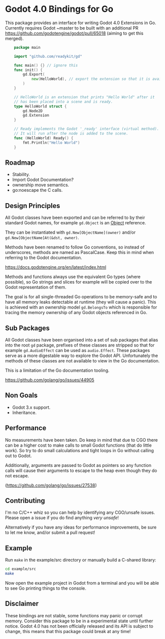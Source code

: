 # Godot 4.0 Bindings for Go

This package provides an interface for writing Godot 4.0 Extensions in Go. Currently requires Godot ~master to be built with an additional PR
https://github.com/godotengine/godot/pull/65018 (aiming to get this merged).

```go
    package main

    import "github.com/readykit/gd"

    func main() {} // ignore this
    func init() {
        gd.Export(
            new(HelloWorld), // export the extension so that it is available in Godot.
        )
    }

    // HelloWorld is an extension that prints "Hello World" after it 
    // has been placed into a scene and is ready.
    type HelloWorld struct {
        gd.Node2D
        gd.Extension
    }

    // Ready implements the Godot '_ready' interface (virtual method).
    // It will run after the node is added to the scene.
    func (HelloWorld) Ready() {
        fmt.Println("Hello World")
    }
```

## Roadmap

* Stability.
* Import Godot Documentation?
* ownership move semantics.
* go:noescape the C calls.

## Design Principles

All Godot classes have been exported and can be referred to by their
standard Godot names, for example `gd.Object` is an 
[Object](https://docs.godotengine.org/en/latest/classes/class_object.html) 
reference.

They can be instantiated with `gd.New[ObjectName](owner)` and/or `gd.New[ObjectName]At(&dst, owner)`.

Methods have been renamed to follow Go conventions, so instead of
underscores, methods are named as PascalCase. Keep this in mind when
referring to the Godot documentation.

https://docs.godotengine.org/en/latest/index.html

Methods and functions always use the equivalent Go types (where possible), 
so Go strings and slices for example will be copied over to the Godot
representation of them.

The goal is for all single-threaded Go operations to be memory-safe and
to have all memory leaks detectable at runtime (they will cause a panic).
This is achieved with an ownership model `gd.BelongsTo` which is 
responsible for tracing the memory ownership of any Godot objects
referenced in Go. 

## Sub Packages

All Godot classes have been organised into a set of sub packages that alias
into the root `gd` package, prefixes of these classes are stripped so that
for example `gd.AudioEffect` can be used as `audio.Effect`. These packages
serve as a more digestable way to explore the Godot API. Unfortunately the
methods of these classes are not available to view in the Go documentation.

This is a limitation of the Go documentation tooling.

https://github.com/golang/go/issues/44905

## Non Goals

* Godot 3.x support.
* Inheritance.

## Performance

No measurements have been taken. Do keep in mind that due to CGO there can be 
a higher cost to make calls to small Godot functions (that do little work). 
So try to do small calculations and tight loops in Go without calling out to Godot. 

Additionally, arguments are passed to Godot as pointers so any function calls
will cause their arguments to escape to the heap even though they do not escape. 

(https://github.com/golang/go/issues/27538)


## Contributing

I'm no C/C++ whiz so you can help by identifying any CGO/unsafe issues. 
Please open a issue if you do find anything *very unsafe*! 

Alternatively if you have any ideas for performance improvements, be sure
to let me know, and/or submit a pull request!

## Example

Run `make` in the example/src directory or manually build a C-shared library:

```sh
cd example/src
make
```

Now open the example project in Godot from a terminal and you will be able to 
see Go printing things to the console.

## Disclaimer

These bindings are not stable, some functions may panic or corrupt memory.
Consider this package to be in a experimental state until further notice.
Godot 4.0 has not been officially released and its API is subject to change,
this means that this package could break at any time!

